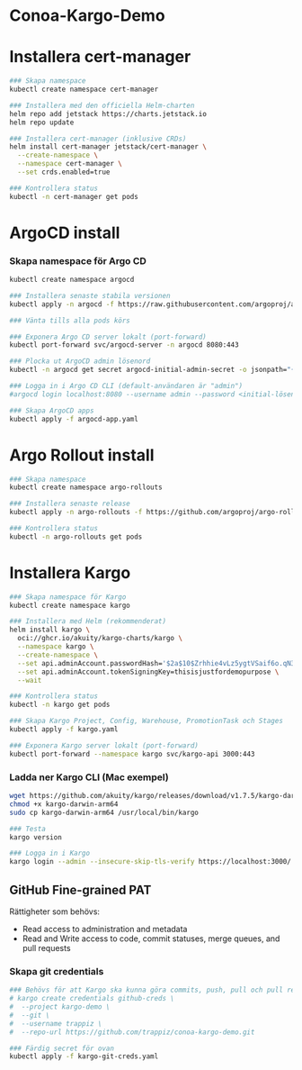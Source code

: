 # Conoa-Kargo-Demo


# Installera cert-manager
```bash
### Skapa namespace
kubectl create namespace cert-manager

### Installera med den officiella Helm-charten
helm repo add jetstack https://charts.jetstack.io
helm repo update

### Installera cert-manager (inklusive CRDs)
helm install cert-manager jetstack/cert-manager \
  --create-namespace \
  --namespace cert-manager \
  --set crds.enabled=true

### Kontrollera status
kubectl -n cert-manager get pods
```

# ArgoCD install
### Skapa namespace för Argo CD
```bash
kubectl create namespace argocd

### Installera senaste stabila versionen
kubectl apply -n argocd -f https://raw.githubusercontent.com/argoproj/argo-cd/stable/manifests/install.yaml

### Vänta tills alla pods körs

### Exponera Argo CD server lokalt (port-forward)
kubectl port-forward svc/argocd-server -n argocd 8080:443

### Plocka ut ArgoCD admin lösenord
kubectl -n argocd get secret argocd-initial-admin-secret -o jsonpath="{.data.password}" | base64 -d && echo

### Logga in i Argo CD CLI (default-användaren är "admin")
#argocd login localhost:8080 --username admin --password <initial-lösenord>

### Skapa ArgoCD apps
kubectl apply -f argocd-app.yaml
```



# Argo Rollout install
```bash
### Skapa namespace
kubectl create namespace argo-rollouts

### Installera senaste release
kubectl apply -n argo-rollouts -f https://github.com/argoproj/argo-rollouts/releases/latest/download/install.yaml

### Kontrollera status
kubectl -n argo-rollouts get pods
```


# Installera Kargo

```bash
### Skapa namespace för Kargo
kubectl create namespace kargo

### Installera med Helm (rekommenderat)
helm install kargo \
  oci://ghcr.io/akuity/kargo-charts/kargo \
  --namespace kargo \
  --create-namespace \
  --set api.adminAccount.passwordHash='$2a$10$Zrhhie4vLz5ygtVSaif6o.qN36jgs6vjtMBdM6yrU1FOeiAAMMxOm' \
  --set api.adminAccount.tokenSigningKey=thisisjustfordemopurpose \
  --wait

### Kontrollera status
kubectl -n kargo get pods

### Skapa Kargo Project, Config, Warehouse, PromotionTask och Stages
kubectl apply -f kargo.yaml

### Exponera Kargo server lokalt (port-forward)
kubectl port-forward --namespace kargo svc/kargo-api 3000:443
```

### Ladda ner Kargo CLI (Mac exempel)
```bash
wget https://github.com/akuity/kargo/releases/download/v1.7.5/kargo-darwin-arm64
chmod +x kargo-darwin-arm64
sudo cp kargo-darwin-arm64 /usr/local/bin/kargo

### Testa
kargo version

### Logga in i Kargo
kargo login --admin --insecure-skip-tls-verify https://localhost:3000/
```
## GitHub Fine-grained PAT
Rättigheter som behövs:
- Read access to administration and metadata
- Read and Write access to code, commit statuses, merge queues, and pull requests

### Skapa git credentials
```bash
### Behövs för att Kargo ska kunna göra commits, push, pull och pull requests
# kargo create credentials github-creds \
#  --project kargo-demo \
#  --git \
#  --username trappiz \
#  --repo-url https://github.com/trappiz/conoa-kargo-demo.git

### Färdig secret för ovan 
kubectl apply -f kargo-git-creds.yaml
```
